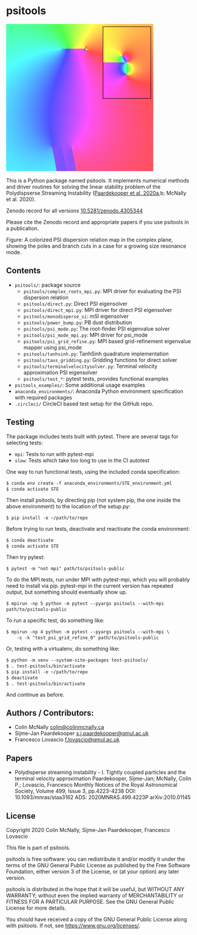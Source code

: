 
# psitools
 ![](psitools_examples/psitools_logo.png)

This is a Python package named psitools. It implements numerical methods and driver routines for solving the linear stability problem of the Polydispserse Streaming Instability ([Paardekooper et al. 2020a](https://ui.adsabs.harvard.edu/abs/2020MNRAS.499.4223P/abstract),b; McNally et al. 2020). 

Zenodo record for all versions [10.5281/zenodo.4305344](https://doi.org/10.5281/zenodo.4305344)

Please cite the Zenodo record and appropriate papers if you use psitools in a publication.

Figure: A colorized PSI dispersion relation map in the complex plane, showing the poles and branch cuts in a case for a growing size resonance mode.

## Contents
 
* `psitools/`: package source
    * `psitools/complex_roots_mpi.py`: MPI driver for evaluating the PSI dispersion relation
    * `psitools/direct.py`: Direct PSI eigensolver
    * `psitools/direct_mpi.py`: MPI driver for direct PSI eigensolver
    * `psitools/monodisperse_si`: mSI eigensolver
    * `psitools/power_bump.py`: PB dust distribution
    * `psitools/psi_mode.py`: The root-finder PSI eigenvalue solver
    * `psitools/psi_mode_mpi.py`: MPI driver for psi_mode
    * `psitools/psi_grid_refine.py`: MPI based grid-refinement eigenvalue mapper using psi_mode
    * `psitools/tanhsinh.py`: TanhSinh quadrature implementation
    * `psitools/taus_gridding.py`: Gridding functions for direct solver
    * `psitools/terminalvelocitysolver.py`: Terminal velocity approximation PSI eigensolver 
    * `psitools/test_*`: pytest tests, provides functional examples
* `psitools_examples/`: Some additional usage examples
* `anaconda_environments/`: Anaconda Python environment specification with required packages
* `.circleci/` CircleCI based test setup for the GitHub repo.

## Testing

The package includes tests built with pytest. There are several tags for selecting tests: 

* `mpi`: Tests to run with pytest-mpi
* `slow`: Tests which take too long to use in the CI autotest

One way to run functional tests, using the included conda specification:

    $ conda env create -f anaconda_environments/STE_environment.yml
    $ conda activate STE

Then install psitools, by directing pip (not system pip, the one inside the 
above environment) to the location of the setup.py:

    $ pip install -e ~/path/to/repo

Before trying to run tests, deactivate and reactivate the conda environment:

    $ conda deactivate
    $ conda activate STE

Then try pytest:

    $ pytest -m "not mpi" path/to/psitools-public

To do the MPI tests, run under MPI with pytest-mpi, which you will probably need to install via pip. pytest-mpi in the current version has repeated output, but something should eventually show up.

    $ mpirun -np 5 python -m pytest --pyargs psitools --with-mpi path/to/psitools-public

To run a specific test, do something like:

    $ mpirun -np 4 python -m pytest --pyargs psitools --with-mpi \
        -s -k "test_psi_grid_refine_0" path/to/psitools-public
        
Or, testing with a virtualenv, do something like:

    $ python -m venv --system-site-packages test-psitools/
    $ . test-psitools/bin/activate
    $ pip install -e ~/path/to/repo
    $ deactivate
    $ . test-psitools/bin/activate

And continue as before.

## Authors / Contributors:
* Colin McNally <colin@colinmcnally.ca>
* Sijme-Jan Paardekooper <s.j.paardekooper@qmul.ac.uk>
* Francesco Lovascio <f.lovascio@qmul.ac.uk>

## Papers
*  Polydisperse streaming instability - I. Tightly coupled particles and the terminal velocity approximation
   Paardekooper, Sijme-Jan; McNally, Colin P.; Lovascio, Francesco
   Monthly Notices of the Royal Astronomical Society, Volume 499, Issue 3, pp.4223-4238
   DOI: 10.1093/mnras/staa3162
   ADS: 2020MNRAS.499.4223P
   arXiv:2010.01145

## License

Copyright 2020 Colin McNally, Sijme-Jan Paardekooper, Francesco Lovascio

This file is part of psitools.

psitools is free software: you can redistribute it and/or modify
it under the terms of the GNU General Public License as published by
the Free Software Foundation, either version 3 of the License, or
(at your option) any later version.

psitools is distributed in the hope that it will be useful,
but WITHOUT ANY WARRANTY; without even the implied warranty of
MERCHANTABILITY or FITNESS FOR A PARTICULAR PURPOSE.  See the
GNU General Public License for more details.

You should have received a copy of the GNU General Public License
along with psitools.  If not, see <https://www.gnu.org/licenses/>.
